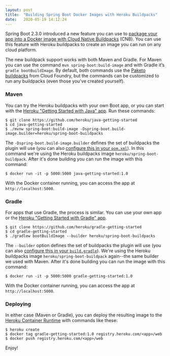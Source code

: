 ```yaml
---
layout: post
title:  "Building Spring Boot Docker Images with Heroku Buildpacks"
date:   2020-05-19 14:12:24
---
```


Spring Boot 2.3.0 introduced a new feature you can use to [package your app into a Docker image with Cloud Native Buildpacks](https://spring.io/blog/2020/01/27/creating-docker-images-with-spring-boot-2-3-0-m1) (CNB). You can use this feature with Heroku buildpacks to create an image you can run on any cloud platform.

The new buildpack support works with both Maven and Gradle. For Maven you can use the command `mvn spring-boot:build-image` and with Gradle it’s `gradle bootBuildImage`. By default, both commands use the [Paketo buildpacks](https://paketo.io/) from Cloud Foundry, but the commands can be customized to run any buildpacks (even those you've created yourself).

### Maven

You can try the Heroku buildpacks with your own Boot app, or you can start with the [Heroku "Getting Started with Java" app](https://github.com/heroku/java-getting-started). Run these commands:

```
$ git clone https://github.com/heroku/java-getting-started
$ cd java-getting-started
$ ./mvnw spring-boot:build-image -Dspring-boot.build-image.builder=heroku/spring-boot-buildpacks
```

The `-Dspring-boot.build-image.builder` defines the set of buildpacks the plugin will use (you can also [configure this in your `pom.xml`](https://docs.spring.io/spring-boot/docs/current-SNAPSHOT/maven-plugin/reference/html/#build-image)). In this command we're using the Heroku buildpacks image `heroku/spring-boot-buildpack`. After it's done building you can run the image with this command:

```
$ docker run -it -p 5000:5000 java-getting-started:1.0
```

With the Docker container running, you can access the app at `http://localhost:5000`.

### Gradle

For apps that use Gradle, the process is similar. You can use your own app or the [Heroku "Getting Started with Gradle" app](https://github.com/heroku/gradle-getting-started).

```
$ git clone https://github.com/heroku/gradle-getting-started
$ cd gradle-getting-started
$ ./gradlew bootBuildImage --builder heroku/spring-boot-buildpacks
```

The `--builder` option defines the set of buildpacks the plugin will use (you can also [configure this in your `build.gradle`](https://docs.spring.io/spring-boot/docs/current/gradle-plugin/reference/html/#build-imagee)). We're using the Heroku buildpacks image `heroku/spring-boot-buildpack` again--the same builder we used with Maven. After it's done building you can run the image with this command:

```
$ docker run -it -p 5000:5000 gradle-getting-started:1.0
```

With the Docker container running, you can access the app at `http://localhost:5000`.

### Deploying

In either case (Maven or Gradle), you can deploy the resulting image to the [Heroku Container Runtime](https://devcenter.heroku.com/articles/container-registry-and-runtime) with commands like these:

```
$ heroku create
$ docker tag gradle-getting-started:1.0 registry.heroku.com/<app>/web
$ docker push registry.heroku.com/<app>/web
```

Enjoy!